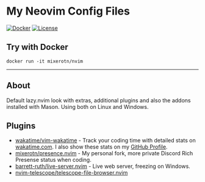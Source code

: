 # My Neovim Config Files

[![Docker](https://img.shields.io/badge/Docker-Test_it-2CA5E0?style=for-the-badge&logo=docker&logoColor=white)](https://hub.docker.com/r/mixerotn/nvim)
[![License](https://img.shields.io/badge/LICENSE-Apache_2.0-brightgreen?style=for-the-badge)](https://opensource.org/license/apache-2-0)

## Try with Docker

```
docker run -it mixerotn/nvim
```

---

## About

Default lazy.nvim look with extras, additional plugins and also the addons installed with Mason. Using both on Linux and Windows.

## Plugins

- [wakatime/vim-wakatime](https://github.com/wakatime/vim-wakatime) - Track your coding time with detailed stats on [wakatime.com](https://wakatime.com). I also show these stats on my [GitHub Profile](https://github.com/mixerotn).
- [mixerotn/presence.nvim](https://github.com/mixerotn/presence.nvim) - My personal fork, more private Discord Rich Presense status when coding.
- [barrett-ruth/live-server.nvim](https://github.com/barrett-ruth/live-server.nvim) - Live web server, freezing on Windows.
- [nvim-telescope/telescope-file-browser.nvim](https://github.com/nvim-telescope/telescope-file-browser.nvim)
